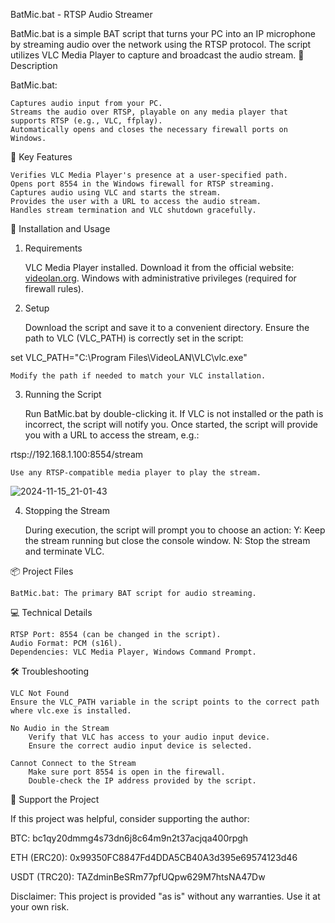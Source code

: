 BatMic.bat - RTSP Audio Streamer

BatMic.bat is a simple BAT script that turns your PC into an IP microphone by streaming audio over the network using the RTSP protocol. The script utilizes VLC Media Player to capture and broadcast the audio stream.
📝 Description

BatMic.bat:

    Captures audio input from your PC.
    Streams the audio over RTSP, playable on any media player that supports RTSP (e.g., VLC, ffplay).
    Automatically opens and closes the necessary firewall ports on Windows.

🔧 Key Features

    Verifies VLC Media Player's presence at a user-specified path.
    Opens port 8554 in the Windows firewall for RTSP streaming.
    Captures audio using VLC and starts the stream.
    Provides the user with a URL to access the audio stream.
    Handles stream termination and VLC shutdown gracefully.

🚀 Installation and Usage
1. Requirements

    VLC Media Player installed. Download it from the official website: [videolan.org](https://www.videolan.org/).
    Windows with administrative privileges (required for firewall rules).

2. Setup

    Download the script and save it to a convenient directory.
    Ensure the path to VLC (VLC_PATH) is correctly set in the script:

set VLC_PATH="C:\Program Files\VideoLAN\VLC\vlc.exe"


    Modify the path if needed to match your VLC installation.

3. Running the Script

    Run BatMic.bat by double-clicking it.
    If VLC is not installed or the path is incorrect, the script will notify you.
    Once started, the script will provide you with a URL to access the stream, e.g.:

rtsp://192.168.1.100:8554/stream


    Use any RTSP-compatible media player to play the stream.

![2024-11-15_21-01-43](https://github.com/user-attachments/assets/90ba5058-2250-4a32-ab56-88e85b5d0a23)


4. Stopping the Stream

    During execution, the script will prompt you to choose an action:
        Y: Keep the stream running but close the console window.
        N: Stop the stream and terminate VLC.

📦 Project Files

    BatMic.bat: The primary BAT script for audio streaming.

💻 Technical Details

    RTSP Port: 8554 (can be changed in the script).
    Audio Format: PCM (s16l).
    Dependencies: VLC Media Player, Windows Command Prompt.

🛠 Troubleshooting

    VLC Not Found
    Ensure the VLC_PATH variable in the script points to the correct path where vlc.exe is installed.

    No Audio in the Stream
        Verify that VLC has access to your audio input device.
        Ensure the correct audio input device is selected.

    Cannot Connect to the Stream
        Make sure port 8554 is open in the firewall.
        Double-check the IP address provided by the script.

💖 Support the Project

If this project was helpful, consider supporting the author:

BTC: bc1qy20dmmg4s73dn6j8c64m9n2t37acjqa400rpgh

ETH (ERC20): 0x99350FC8847Fd4DDA5CB40A3d395e69574123d46

USDT (TRC20): TAZdminBeSRm77pfUQpw629M7htsNA47Dw

Disclaimer: This project is provided "as is" without any warranties. Use it at your own risk.

